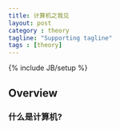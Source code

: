 ```yaml
---
title: 计算机之我见
layout: post
category : theory
tagline: "Supporting tagline"
tags : [theory]
---
```

{% include JB/setup %}

## Overview

### 什么是计算机?


